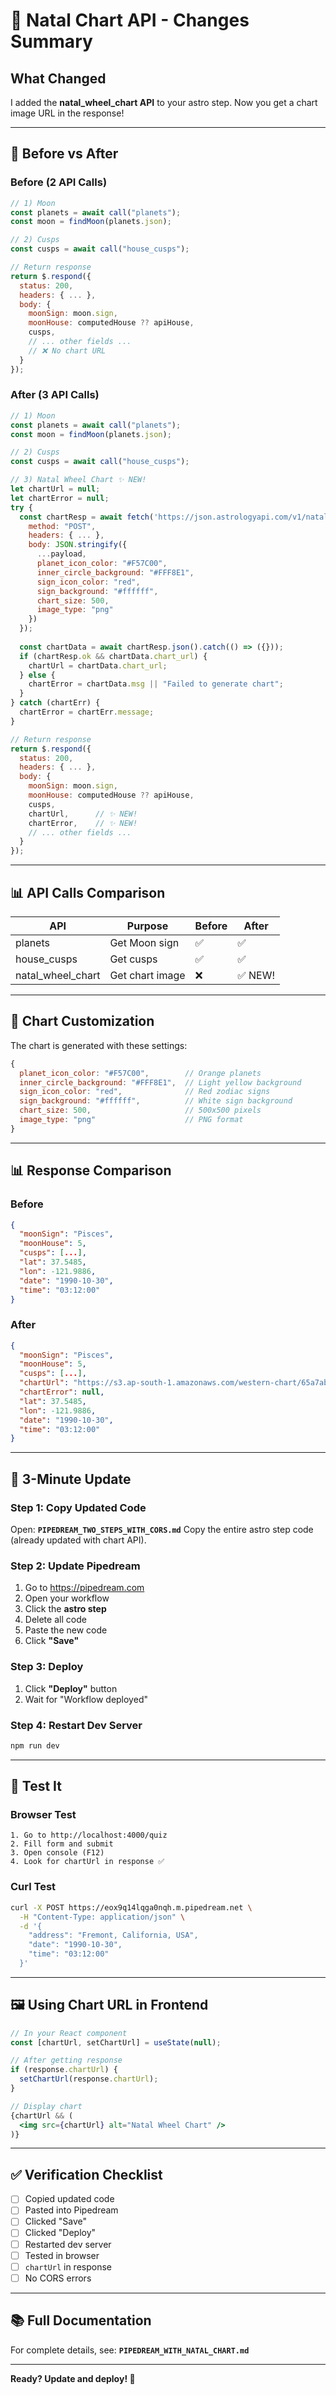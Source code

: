 # 📝 Natal Chart API - Changes Summary

## What Changed

I added the **natal_wheel_chart API** to your astro step. Now you get a chart image URL in the response!

---

## 🔄 Before vs After

### Before (2 API Calls)
```javascript
// 1) Moon
const planets = await call("planets");
const moon = findMoon(planets.json);

// 2) Cusps
const cusps = await call("house_cusps");

// Return response
return $.respond({
  status: 200,
  headers: { ... },
  body: {
    moonSign: moon.sign,
    moonHouse: computedHouse ?? apiHouse,
    cusps,
    // ... other fields ...
    // ❌ No chart URL
  }
});
```

### After (3 API Calls)
```javascript
// 1) Moon
const planets = await call("planets");
const moon = findMoon(planets.json);

// 2) Cusps
const cusps = await call("house_cusps");

// 3) Natal Wheel Chart ✨ NEW!
let chartUrl = null;
let chartError = null;
try {
  const chartResp = await fetch('https://json.astrologyapi.com/v1/natal_wheel_chart', {
    method: "POST",
    headers: { ... },
    body: JSON.stringify({
      ...payload,
      planet_icon_color: "#F57C00",
      inner_circle_background: "#FFF8E1",
      sign_icon_color: "red",
      sign_background: "#ffffff",
      chart_size: 500,
      image_type: "png"
    })
  });
  
  const chartData = await chartResp.json().catch(() => ({}));
  if (chartResp.ok && chartData.chart_url) {
    chartUrl = chartData.chart_url;
  } else {
    chartError = chartData.msg || "Failed to generate chart";
  }
} catch (chartErr) {
  chartError = chartErr.message;
}

// Return response
return $.respond({
  status: 200,
  headers: { ... },
  body: {
    moonSign: moon.sign,
    moonHouse: computedHouse ?? apiHouse,
    cusps,
    chartUrl,      // ✨ NEW!
    chartError,    // ✨ NEW!
    // ... other fields ...
  }
});
```

---

## 📊 API Calls Comparison

| API | Purpose | Before | After |
|-----|---------|--------|-------|
| planets | Get Moon sign | ✅ | ✅ |
| house_cusps | Get cusps | ✅ | ✅ |
| natal_wheel_chart | Get chart image | ❌ | ✅ NEW! |

---

## 🎨 Chart Customization

The chart is generated with these settings:

```javascript
{
  planet_icon_color: "#F57C00",        // Orange planets
  inner_circle_background: "#FFF8E1",  // Light yellow background
  sign_icon_color: "red",              // Red zodiac signs
  sign_background: "#ffffff",          // White sign background
  chart_size: 500,                     // 500x500 pixels
  image_type: "png"                    // PNG format
}
```

---

## 📊 Response Comparison

### Before
```json
{
  "moonSign": "Pisces",
  "moonHouse": 5,
  "cusps": [...],
  "lat": 37.5485,
  "lon": -121.9886,
  "date": "1990-10-30",
  "time": "03:12:00"
}
```

### After
```json
{
  "moonSign": "Pisces",
  "moonHouse": 5,
  "cusps": [...],
  "chartUrl": "https://s3.ap-south-1.amazonaws.com/western-chart/65a7ab90-df91-11e9-9ab4-a70005bb269b.svg",
  "chartError": null,
  "lat": 37.5485,
  "lon": -121.9886,
  "date": "1990-10-30",
  "time": "03:12:00"
}
```

---

## 🚀 3-Minute Update

### Step 1: Copy Updated Code
Open: **`PIPEDREAM_TWO_STEPS_WITH_CORS.md`**
Copy the entire astro step code (already updated with chart API).

### Step 2: Update Pipedream
1. Go to https://pipedream.com
2. Open your workflow
3. Click the **astro step**
4. Delete all code
5. Paste the new code
6. Click **"Save"**

### Step 3: Deploy
1. Click **"Deploy"** button
2. Wait for "Workflow deployed"

### Step 4: Restart Dev Server
```bash
npm run dev
```

---

## 🧪 Test It

### Browser Test
```
1. Go to http://localhost:4000/quiz
2. Fill form and submit
3. Open console (F12)
4. Look for chartUrl in response ✅
```

### Curl Test
```bash
curl -X POST https://eox9q14lqga0nqh.m.pipedream.net \
  -H "Content-Type: application/json" \
  -d '{
    "address": "Fremont, California, USA",
    "date": "1990-10-30",
    "time": "03:12:00"
  }'
```

---

## 🖼️ Using Chart URL in Frontend

```jsx
// In your React component
const [chartUrl, setChartUrl] = useState(null);

// After getting response
if (response.chartUrl) {
  setChartUrl(response.chartUrl);
}

// Display chart
{chartUrl && (
  <img src={chartUrl} alt="Natal Wheel Chart" />
)}
```

---

## ✅ Verification Checklist

- [ ] Copied updated code
- [ ] Pasted into Pipedream
- [ ] Clicked "Save"
- [ ] Clicked "Deploy"
- [ ] Restarted dev server
- [ ] Tested in browser
- [ ] `chartUrl` in response
- [ ] No CORS errors

---

## 📚 Full Documentation

For complete details, see: **`PIPEDREAM_WITH_NATAL_CHART.md`**

---

**Ready? Update and deploy! 🚀**

